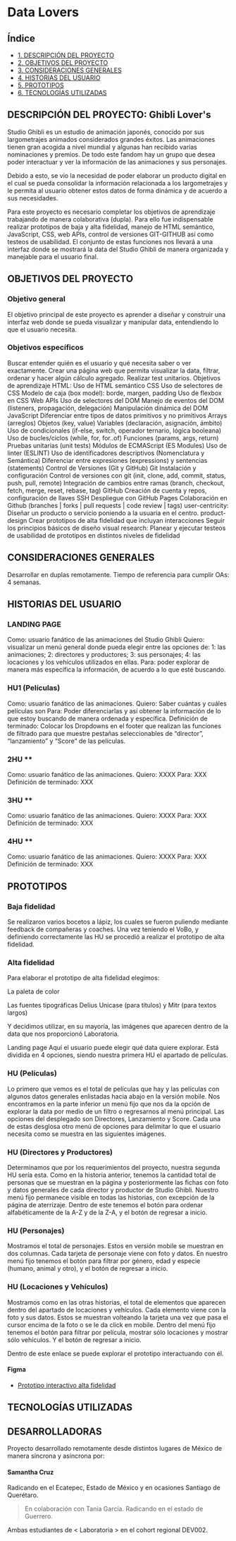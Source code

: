 # Data Lovers

## Índice

* [1. DESCRIPCIÓN DEL PROYECTO](#-descripción-del-proyecto-Ghibli-Lovers)
* [2. OBJETIVOS DEL PROYECTO](#2-objetivos-del-proyecto)
* [3. CONSIDERACIONES GENERALES](#3-consideraciones-generales)
* [4. HISTORIAS DEL USUARIO](#4-historias-del-usuario)
* [5. PROTOTIPOS](#5-prototipos)
* [6. TECNOLOGÍAS UTILIZADAS](#6-tecnologías-utilizadas)


## DESCRIPCIÓN DEL PROYECTO: Ghibli Lover's

Studio Ghibli es un estudio de animación japonés, conocido por sus largometrajes animados considerados grandes éxitos.
Las animaciones tienen gran acogida a nivel mundial y algunas han recibido varias nominaciones y premios. De todo este fandom hay un grupo que desea poder interactuar y ver la información de las animaciones y sus personajes.

Debido a esto, se vio la necesidad de poder elaborar un producto digital en el cual se pueda consolidar la información relacionada a los largometrajes y le permita al usuario obtener  estos datos de forma dinámica y de acuerdo a sus necesidades.

Para este proyecto es necesario completar los objetivos de aprendizaje trabajando de manera colaborativa (dupla).  Para ello fue indispensable realizar prototipos de baja y alta fidelidad, manejo de HTML semántico, JavaScript, CSS, web APIs, control de versiones GIT-GITHUB así como testeos de usabilidad. El conjunto de estas funciones nos llevará a una interfaz donde se mostrará la data del Studio Ghibli de manera organizada y manejable para el usuario final.
 
## OBJETIVOS DEL PROYECTO

### Objetivo general

El objetivo principal de este proyecto es aprender a diseñar y construir una interfaz web donde se pueda visualizar y manipular data, entendiendo lo que el usuario necesita.

### Objetivos específicos

Buscar entender quién es el usuario y qué necesita saber o ver exactamente.
Crear una página web que permita visualizar la data, filtrar, ordenar y hacer algún cálculo agregado.
Realizar test unitarios.
Objetivos de aprendizaje
HTML: Uso de HTML semántico
CSS
Uso de selectores de CSS
Modelo de caja (box model): borde, margen, padding
Uso de flexbox en CSS
Web APIs
Uso de selectores del DOM
Manejo de eventos del DOM (listeners, propagación, delegación)
Manipulación dinámica del DOM
JavaScript
Diferenciar entre tipos de datos primitivos y no primitivos
Arrays (arreglos)
Objetos (key, value)
Variables (declaración, asignación, ámbito)
Uso de condicionales (if-else, switch, operador ternario, lógica booleana)
Uso de bucles/ciclos (while, for, for..of)
Funciones (params, args, return)
Pruebas unitarias (unit tests)
Módulos de ECMAScript (ES Modules)
Uso de linter (ESLINT)
Uso de identificadores descriptivos (Nomenclatura y Semántica)
Diferenciar entre expresiones (expressions) y sentencias (statements)
Control de Versiones (Git y GitHub)
Git 
Instalación y configuración
Control de versiones con git (init, clone, add, commit, status, push, pull, remote)
Integración de cambios entre ramas (branch, checkout, fetch, merge, reset, rebase, tag)
GitHub
Creación de cuenta y repos, configuración de llaves SSH
Despliegue con GitHub Pages
Colaboración en Github (branches | forks | pull requests | code review | tags)
user-centricity: Diseñar un producto o servicio poniendo a la usuaria en el centro.
product-design
Crear prototipos de alta fidelidad que incluyan interacciones
Seguir los principios básicos de diseño visual
research: Planear y ejecutar testeos de usabilidad de prototipos en distintos niveles de fidelidad
 
## CONSIDERACIONES GENERALES
Desarrollar en duplas remotamente.
Tiempo de referencia para cumplir OAs: 4 semanas.
 
 
## HISTORIAS DEL USUARIO

### LANDING PAGE
Como: usuario fanático de las animaciones del Studio Ghibli
Quiero: visualizar un menú general donde pueda elegir entre las opciones de: 1: las animaciones; 2: directores y productores; 3: sus personajes; 4: las locaciones y los vehículos utilizados en ellas.
Para: poder explorar  de manera más específica la información, de acuerdo a lo que esté buscando.
 
### HU1 (Películas)
Como: usuario fanático de las animaciones.
Quiero: Saber cuántas y cuáles películas son
Para: Poder diferenciarlas y así obtener la información de lo que estoy buscando de manera ordenada y específica.
Definición de terminado:
Colocar los Dropdowns en el footer que realizan las funciones de filtrado para que muestre pestañas seleccionables de “director”, “lanzamiento” y  “Score” de las películas.
 
### 2HU **

Como: usuario fanático de las animaciones.
Quiero: XXXX
Para: XXX
Definición de terminado:
XXX

### 3HU **

Como: usuario fanático de las animaciones.
Quiero: XXXX
Para: XXX
Definición de terminado:
XXX

### 4HU **

Como: usuario fanático de las animaciones.
Quiero: XXXX
Para: XXX
Definición de terminado:
XXX


## PROTOTIPOS

### Baja fidelidad

Se realizaron varios bocetos a lápiz, los cuales se fueron puliendo mediante feedback de compañeras y coaches. Una vez teniendo el VoBo, y definiendo correctamente las HU se procedió a realizar el prototipo de alta fidelidad.


### Alta fidelidad

Para elaborar el prototipo de alta fidelidad elegimos:

La paleta de color


Las fuentes tipográficas Delius Unicase (para títulos) y Mitr (para textos largos) 


Y decidimos utilizar, en su mayoría, las imágenes que aparecen dentro de la data que nos proporcionó Laboratoria.

Landing page
Aquí el usuario puede elegir qué data quiere explorar. Está dividida en 4 opciones, siendo nuestra primera HU el apartado de películas.


### HU (Películas)

Lo primero que vemos es el total de películas que hay y las películas con algunos datos generales enlistadas hacia abajo en la versión mobile.
Nos encontramos en la parte inferior un menú fijo que nos da la opción de explorar la data por medio de un filtro o regresarnos al menú principal.
Las opciones del desplegado son Directores, Lanzamiento y Score. Cada una de estas desglosa otro menú de opciones para delimitar lo que el usuario necesita como se muestra en las siguientes imágenes.
 

### HU (Directores y Productores)

Determinamos que por los requerimientos del proyecto, nuestra segunda HU sería esta.
Como en la historia anterior, tenemos la cantidad total de personas que se muestran en la página y posteriormente las fichas con foto y datos generales de cada director y productor de Studio Ghibli.
Nuestro menú fijo permanece visible en todas las historias, con excepción de la página de aterrizaje. Dentro de este tenemos el botón para ordenar alfabéticamente de la A-Z y de la Z-A, y el botón de regresar a inicio.


### HU (Personajes)

Mostramos el total de personajes. Estos en versión mobile se muestran en dos columnas. Cada tarjeta de personaje viene con foto y datos. 
En nuestro menú fijo tenemos el botón para filtrar por género, edad y especie (humano, animal y otro), y el botón de regresar a inicio.


### HU (Locaciones y Vehículos)

Mostramos como en las otras historias, el total de elementos que aparecen dentro del apartado de locaciones y vehículos. Cada elemento viene con la foto y sus datos. Estos se muestran volteando la tarjeta una vez que pasa el cursor encima de la foto o se le da click en mobile. 
Dentro del menú fijo tenemos el botón para filtrar por película, mostrar sólo locaciones y mostrar sólo vehículos. Y el botón de regresar a inicio.


Dentro de este enlace se puede explorar el prototipo interactuando con él.
#### Figma

* [Prototipo interactivo alta fidelidad](https://www.figma.com/proto/FWujAfgSdHlNagMyu3dT3O/DL-DEV002-(IMAGENES)?page-id=275%3A2&node-id=275%3A3&viewport=1078%2C1525%2C1&scaling=min-zoom&starting-point-node-id=275%3A448)

  
## TECNOLOGÍAS UTILIZADAS

## DESARROLLADORAS

Proyecto desarrollado remotamente desde distintos lugares de México de manera síncrona y asíncrona por:

#### Samantha Cruz
Radicando en el Ecatepec, Estado de México y en ocasiones Santiago de Querétaro.

> En colaboración con Tania García. Radicando en el estado de Guerrero.

Ambas estudiantes de < Laboratoria > en el cohort regional DEV002.